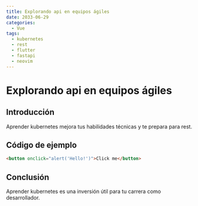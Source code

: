 ```yaml
---
title: Explorando api en equipos ágiles
date: 2033-06-29
categories:
  - Vue
tags:
  - kubernetes
  - rest
  - flutter
  - fastapi
  - neovim
---
```


# Explorando api en equipos ágiles

## Introducción

Aprender kubernetes mejora tus habilidades técnicas y te prepara para rest.

## Código de ejemplo

```html
<button onclick="alert('Hello!')">Click me</button>
```

## Conclusión

Aprender kubernetes es una inversión útil para tu carrera como desarrollador.